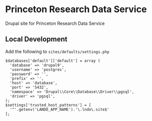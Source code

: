 # Princeton Research Data Service
Drupal site for Princeton Research Data Service

## Local Development
Add the following to `sites/defaults/settings.php`
```
$databases['default']['default'] = array (
  'database' => 'drupal9',
  'username' => 'postgres',
  'password' => '',
  'prefix' => '',
  'host' => 'database',
  'port' => '5432',
  'namespace' => 'Drupal\\Core\\Database\\Driver\\pgsql',
  'driver' => 'pgsql',
);
$settings['trusted_host_patterns'] = [
  '^'.getenv('LANDO_APP_NAME').'\.lndo\.site$'
];
```